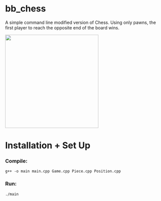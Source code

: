 # bb_chess

A simple command line modified version of Chess. Using only pawns, the first player to reach the opposite end of the board wins. 

[<img src="https://i.imgur.com/FlWBOY3.png" width="300"/>](https://i.imgur.com/FlWBOY3.png)

# Installation + Set Up

### Compile:

	g++ -o main main.cpp Game.cpp Piece.cpp Position.cpp

### Run:

	./main

